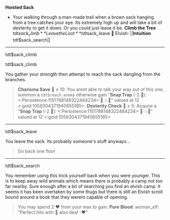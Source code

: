 **__Hoisted Sack__**
- Your walking through a man-made trail when a brown sack hanging from a tree catches your eye. Its extremely high up and will take a bit of dexterity to get it down. Or you could just leave it be.
**Climb the Tree** tdt$sack_climb
**Leave the Loot** tdt$sack_leave
:bow_and_arrow: Elvish: ||**Intuition** tdt$sack_search||

-------------
tdt$sack_climb

tdt$sack_climb

You gather your strength then attempt to reach the sack dangling from the branches. 
> __Charisma Save__ :game_die: ≤ 10: You arent able to talk your way out of this one, summon a `tdt$reach_enemy` otherwise gain "**Snap Trap** (-2 :large_blue_diamond:): <:Persistence:1151788148322484234> :twisted_rightwards_arrows: :boom::no_entry_sign:" valued at 12 <:gold:1058304371940655185>.  __Dexterity Check__ :game_die: ≥ 5: Acquire a "**Snap Trap** (-2 :large_blue_diamond:): <:Persistence:1151788148322484234> :twisted_rightwards_arrows: :boom::no_entry_sign:" valued at 12 <:gold:1058304371940655185>

-------------
tdt$sack_leave

You leave the sack. Its probably someone's stuff anyways... 
> Go back one floor

-------------
tdt$sack_search

You remember using this trick yourself back when you were younger. This is to keep away wild animals which means there is probably a camp not too far nearby. Sure enough after a bit of searching you find an elvish camp. It seems it has been overtaken by some thugs but there is still an Elvish scroll bound around a book that they werent capable of opening. 
> You may spend 2 :heart: from your max to gain: __Pure Blood__ :woman_elf: "Perfect hits with 🎯 also deal -❤️"
